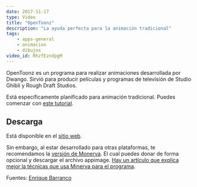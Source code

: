 ```yaml
---
date: 2017-11-17
type: Video
title: "OpenToonz"
description: "La ayuda perfecta para la animación tradicional"
tags:
    - apps-general
    - animacion
    - dibujos
video_id: RhzfEzndpgM
---
```


OpenToonz es un programa para realizar animaciones desarrollada por Dwango. Sirvió para producir películas y programas de televisión de Studio Ghibli y Rough Draft Studios.

Está específicamente planificado para animación tradicional. Puedes comenzar con [este tutorial](https://www.youtube.com/watch?v=ph-ff2kRyIQ).

## Descarga

Está disponible en el [sitio web](https://opentoonz.github.io/e/).

Sin embargo, al estar desarrollado para otras plataformas, te recomendamos la [versión de Monerva](https://gumroad.com/l/opentoonz). El cual puedes donar de forma opcional y descargar el archivo appimage. [Hay un artículo que explica mejor la técnicas que usa Minerva para el programa](https://opensource.com/article/17/2/opentoonz-2d-animation-software).

Fuentes: [Enrique Barranco](https://www.youtube.com/channel/UCGkIcTwAyFY9U8QBifFiwbA)
